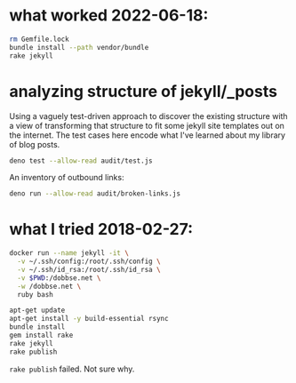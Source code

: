# what worked 2022-06-18:

``` bash
rm Gemfile.lock
bundle install --path vendor/bundle
rake jekyll
```

# analyzing structure of jekyll/_posts

Using a vaguely test-driven approach to discover the existing
structure with a view of transforming that structure to fit some
jekyll site templates out on the internet. The test cases here encode
what I've learned about my library of blog posts.

``` bash
deno test --allow-read audit/test.js
```

An inventory of outbound links:

``` bash
deno run --allow-read audit/broken-links.js
```

# what I tried 2018-02-27:

``` bash
docker run --name jekyll -it \
  -v ~/.ssh/config:/root/.ssh/config \
  -v ~/.ssh/id_rsa:/root/.ssh/id_rsa \
  -v $PWD:/dobbse.net \
  -w /dobbse.net \
  ruby bash

apt-get update
apt-get install -y build-essential rsync
bundle install
gem install rake
rake jekyll
rake publish
```

`rake publish` failed.  Not sure why.

